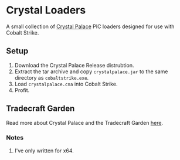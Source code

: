 # Crystal Loaders

A small collection of [Crystal Palace](https://tradecraftgarden.org/crystalpalace.html) PIC loaders designed for use with Cobalt Strike.

## Setup

1. Download the Crystal Palace Release distrubtion.
2. Extract the tar archive and copy `crystalpalace.jar` to the same directory as `cobaltstrike.exe`.
3. Load `crystalpalace.cna` into Cobalt Strike.
4. Profit.

## Tradecraft Garden

Read more about Crystal Palace and the Tradecraft Garden [here](https://tradecraftgarden.org/).

### Notes

1. I've only written for x64.